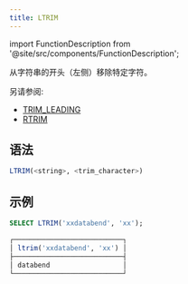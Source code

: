 ```yaml
---
title: LTRIM
---
```

import FunctionDescription from '@site/src/components/FunctionDescription';

<FunctionDescription description="引入或更新: v1.2.659"/>

从字符串的开头（左侧）移除特定字符。

另请参阅: 

- [TRIM_LEADING](trim-leading.md)
- [RTRIM](rtrim.md)

## 语法

```sql
LTRIM(<string>, <trim_character>)
```

## 示例

```sql
SELECT LTRIM('xxdatabend', 'xx');

┌───────────────────────────┐
│ ltrim('xxdatabend', 'xx') │
├───────────────────────────┤
│ databend                  │
└───────────────────────────┘
```